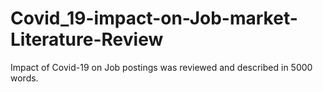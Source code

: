 # Covid_19-impact-on-Job-market-Literature-Review

  Impact of Covid-19 on Job postings was reviewed and described in 5000 words.
